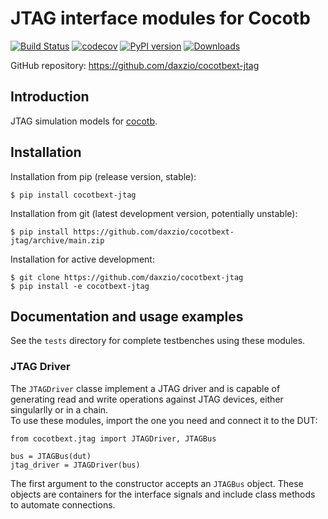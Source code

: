 # JTAG interface modules for Cocotb

[![Build Status](https://github.com/daxzio/cocotbext-jtag/workflows/Regression%20Tests/badge.svg?branch=main)](https://github.com/daxzio/cocotbext-jtag/actions/)
[![codecov](https://codecov.io/gh/daxzio/cocotbext-jtag/branch/main/graph/badge.svg)](https://codecov.io/gh/daxzio/cocotbext-jtag)
[![PyPI version](https://badge.fury.io/py/cocotbext-jtag.svg)](https://pypi.org/project/cocotbext-jtag)
[![Downloads](https://pepy.tech/badge/cocotbext-jtag)](https://pepy.tech/project/cocotbext-jtag)

GitHub repository: https://github.com/daxzio/cocotbext-jtag

## Introduction

JTAG simulation models for [cocotb](https://github.com/cocotb/cocotb).

## Installation

Installation from pip (release version, stable):

    $ pip install cocotbext-jtag

Installation from git (latest development version, potentially unstable):

    $ pip install https://github.com/daxzio/cocotbext-jtag/archive/main.zip

Installation for active development:

    $ git clone https://github.com/daxzio/cocotbext-jtag
    $ pip install -e cocotbext-jtag

## Documentation and usage examples

See the `tests` directory for complete testbenches using these modules.

### JTAG Driver

The `JTAGDriver` classe implement a JTAG driver and is capable of generating read and write operations against JTAG devices, either singularlly or in a chain.  
To use these modules, import the one you need and connect it to the DUT:

    from cocotbext.jtag import JTAGDriver, JTAGBus

    bus = JTAGBus(dut)
    jtag_driver = JTAGDriver(bus)

The first argument to the constructor accepts an `JTAGBus` object.  These objects are containers for the interface signals and include class methods to automate connections.

